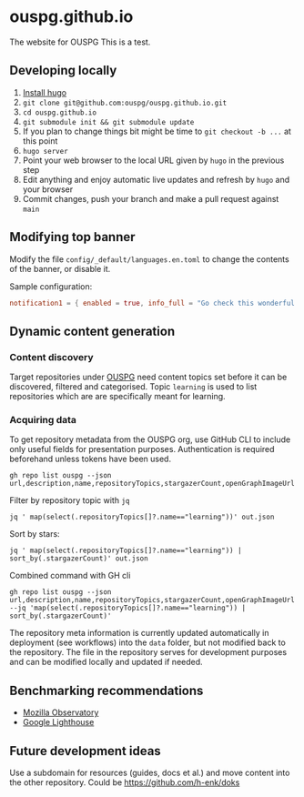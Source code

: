 # ouspg.github.io
The website for OUSPG
This is a test.

## Developing locally

 1. [Install hugo](https://gohugo.io/installation/)
 1. `git clone git@github.com:ouspg/ouspg.github.io.git`
 1. `cd ouspg.github.io`
 1. `git submodule init && git submodule update`
 1. If you plan to change things bit might be time to `git checkout -b ...` at this point
 1. `hugo server`
 1. Point your web browser to the local URL given by `hugo` in the previous step
 1. Edit anything and enjoy automatic live updates and refresh by `hugo` and your browser
 1. Commit changes, push your branch and make a pull request against `main`

## Modifying top banner

Modify the file `config/_default/languages.en.toml` to change the contents of the banner, or disable it.

Sample configuration:

```toml
notification1 = { enabled = true, info_full = "Go check this wonderful search engine!", info_short = "Here is Google.", url = "https://google.com" }
```


## Dynamic content generation

### Content discovery

Target repositories under [OUSPG](https://github.com/ouspg) need content topics set before it can be discovered, filtered and categorised.
Topic `learning` is used to list repositories which are are specifically meant for learning.

### Acquiring data


To get repository metadata from the OUSPG org, use GitHub CLI to include only useful fields for presentation purposes.
Authentication is required beforehand unless tokens have been used.

```console
gh repo list ouspg --json url,description,name,repositoryTopics,stargazerCount,openGraphImageUrl
```

Filter by repository topic with `jq`
```console
jq ' map(select(.repositoryTopics[]?.name=="learning"))' out.json
```

Sort by stars:
```console
jq ' map(select(.repositoryTopics[]?.name=="learning")) | sort_by(.stargazerCount)' out.json
```



Combined command with GH cli
```console
gh repo list ouspg --json url,description,name,repositoryTopics,stargazerCount,openGraphImageUrl --jq 'map(select(.repositoryTopics[]?.name=="learning")) | sort_by(.stargazerCount)'

```

The repository meta information is currently updated automatically in deployment (see workflows) into the `data` folder, but not modified back to the repository.
The file in the repository serves for development purposes and can be modified locally and updated if needed.

## Benchmarking recommendations

* [Mozilla Observatory](https://observatory.mozilla.org)
* [Google Lighthouse](https://developer.chrome.com/docs/lighthouse/overview/)

## Future development ideas

Use a subdomain for resources (guides, docs et al.) and move content into the other repository.
Could be https://github.com/h-enk/doks